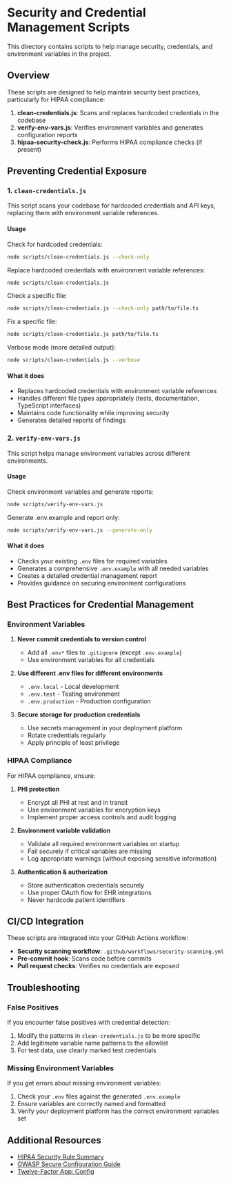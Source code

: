 # Security and Credential Management Scripts

This directory contains scripts to help manage security, credentials, and environment variables in the project.

## Overview

These scripts are designed to help maintain security best practices, particularly for HIPAA compliance:

1. **clean-credentials.js**: Scans and replaces hardcoded credentials in the codebase
2. **verify-env-vars.js**: Verifies environment variables and generates configuration reports
3. **hipaa-security-check.js**: Performs HIPAA compliance checks (if present)

## Preventing Credential Exposure

### 1. `clean-credentials.js`

This script scans your codebase for hardcoded credentials and API keys, replacing them with environment variable references.

#### Usage

Check for hardcoded credentials:
```bash
node scripts/clean-credentials.js --check-only
```

Replace hardcoded credentials with environment variable references:
```bash
node scripts/clean-credentials.js
```

Check a specific file:
```bash
node scripts/clean-credentials.js --check-only path/to/file.ts
```

Fix a specific file:
```bash
node scripts/clean-credentials.js path/to/file.ts
```

Verbose mode (more detailed output):
```bash
node scripts/clean-credentials.js --verbose
```

#### What it does

- Replaces hardcoded credentials with environment variable references
- Handles different file types appropriately (tests, documentation, TypeScript interfaces)
- Maintains code functionality while improving security
- Generates detailed reports of findings

### 2. `verify-env-vars.js`

This script helps manage environment variables across different environments.

#### Usage

Check environment variables and generate reports:
```bash
node scripts/verify-env-vars.js
```

Generate .env.example and report only:
```bash
node scripts/verify-env-vars.js --generate-only
```

#### What it does

- Checks your existing `.env` files for required variables
- Generates a comprehensive `.env.example` with all needed variables
- Creates a detailed credential management report
- Provides guidance on securing environment configurations

## Best Practices for Credential Management

### Environment Variables

1. **Never commit credentials to version control**
   - Add all `.env*` files to `.gitignore` (except `.env.example`)
   - Use environment variables for all credentials

2. **Use different .env files for different environments**
   - `.env.local` - Local development
   - `.env.test` - Testing environment
   - `.env.production` - Production configuration

3. **Secure storage for production credentials**
   - Use secrets management in your deployment platform
   - Rotate credentials regularly
   - Apply principle of least privilege

### HIPAA Compliance

For HIPAA compliance, ensure:

1. **PHI protection**
   - Encrypt all PHI at rest and in transit
   - Use environment variables for encryption keys
   - Implement proper access controls and audit logging

2. **Environment variable validation**
   - Validate all required environment variables on startup
   - Fail securely if critical variables are missing
   - Log appropriate warnings (without exposing sensitive information)

3. **Authentication & authorization**
   - Store authentication credentials securely
   - Use proper OAuth flow for EHR integrations
   - Never hardcode patient identifiers

## CI/CD Integration

These scripts are integrated into your GitHub Actions workflow:

- **Security scanning workflow**: `.github/workflows/security-scanning.yml`
- **Pre-commit hook**: Scans code before commits
- **Pull request checks**: Verifies no credentials are exposed

## Troubleshooting

### False Positives

If you encounter false positives with credential detection:

1. Modify the patterns in `clean-credentials.js` to be more specific
2. Add legitimate variable name patterns to the allowlist
3. For test data, use clearly marked test credentials

### Missing Environment Variables

If you get errors about missing environment variables:

1. Check your `.env` files against the generated `.env.example`
2. Ensure variables are correctly named and formatted
3. Verify your deployment platform has the correct environment variables set

## Additional Resources

- [HIPAA Security Rule Summary](https://www.hhs.gov/hipaa/for-professionals/security/laws-regulations/index.html)
- [OWASP Secure Configuration Guide](https://cheatsheetseries.owasp.org/cheatsheets/Securing_Configuration_Practices_Cheat_Sheet.html)
- [Twelve-Factor App: Config](https://12factor.net/config)
